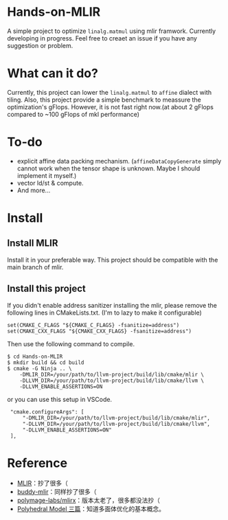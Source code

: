 # Hands-on-MLIR

A simple project to optimize `linalg.matmul` using mlir framwork. Currently developing in progress. Feel free to creaet an issue if you have any suggestion or problem.

# What can it do?

Currently, this project can lower the `linalg.matmul` to `affine` dialect with tiling. Also, this project provide a simple benchmark to meassure the optimization's gFlops. However, it is not fast right now.(at about 2 gFlops compared to ~100 gFlops of mkl performance)

# To-do

+ explicit affine data packing mechanism. (`affineDataCopyGenerate` simply cannot work when the tensor shape is unknown. Maybe I should implement it myself.)
+ vector ld/st & compute.
+ And more...

# Install

## Install MLIR

Install it in your preferable way. This project should be compatible with the main branch of mlir.

## Install this project

If you didn't enable address sanitizer installing the mlir, please remove the following lines in CMakeLists.txt. (I'm to lazy to make it configurable)

```
set(CMAKE_C_FLAGS "${CMAKE_C_FLAGS} -fsanitize=address")
set(CMAKE_CXX_FLAGS "${CMAKE_CXX_FLAGS} -fsanitize=address")
```

Then use the following command to compile.

```
$ cd Hands-on-MLIR
$ mkdir build && cd build
$ cmake -G Ninja .. \
    -DMLIR_DIR=/your/path/to/llvm-project/build/lib/cmake/mlir \
    -DLLVM_DIR=/your/path/to/llvm-project/build/lib/cmake/llvm \
    -DLLVM_ENABLE_ASSERTIONS=ON
```

or you can use this setup in VSCode.

```
 "cmake.configureArgs": [
     "-DMLIR_DIR=/your/path/to/llvm-project/build/lib/cmake/mlir",
     "-DLLVM_DIR=/your/path/to/llvm-project/build/lib/cmake/llvm",
     "-DLLVM_ENABLE_ASSERTIONS=ON"
 ],
```

# Reference

+ [MLIR](https://github.com/llvm/llvm-project/)：抄了很多（
+ [buddy-mlir](https://github.com/buddy-compiler/buddy-mlir)：同样抄了很多（
+ [polymage-labs/mlirx](https://github.com/polymage-labs/mlirx)：版本太老了，很多都没法抄（
+ [Polyhedral Model 三篇](https://mp.weixin.qq.com/s?__biz=MzI3MDQ2MjA3OA==&mid=2247485130&idx=1&sn=a5773bf17e6854d1238b035366641bcc&chksm=ead1fbdbdda672cdf9b2480a431cef85e4d377d07f8c586a932adabd50656cbdcd7d891156bf&mpshare=1&scene=1&srcid=&sharer_sharetime=1569677798809&sharer_shareid=b33ef36fa0caf5cb82e76916516aa7df#rd)：知道多面体优化的基本概念。
